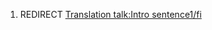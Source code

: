1.  REDIRECT [Translation talk:Intro
    sentence1/fi](Translation_talk:Intro_sentence1/fi "wikilink")